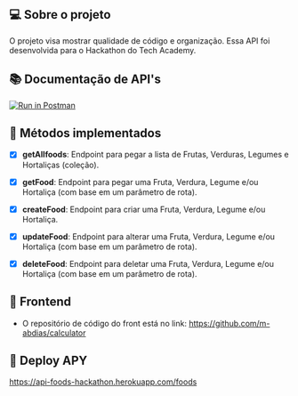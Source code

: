 ## 💻 Sobre o projeto

O projeto visa mostrar qualidade de código e organização.
Essa API foi desenvolvida para o Hackathon do Tech Academy.


## 📚 Documentação de API's
[![Run in Postman](https://run.pstmn.io/button.svg)](https://www.postman.com/satellite-meteorologist-40270112/workspace/api-greentech/overview)


## 📝 Métodos implementados

- [x] **getAllfoods**: Endpoint para pegar a lista de Frutas, Verduras, Legumes e Hortaliças (coleção).

- [x] **getFood**: Endpoint para pegar uma Fruta, Verdura, Legume e/ou Hortaliça (com base em um parâmetro de rota).

- [x] **createFood**: Endpoint para criar uma Fruta, Verdura, Legume e/ou Hortaliça.

- [x] **updateFood**: Endpoint para alterar uma Fruta, Verdura, Legume e/ou Hortaliça (com base em um parâmetro de rota).

- [x] **deleteFood**: Endpoint para deletar uma Fruta, Verdura, Legume e/ou Hortaliça (com base em um parâmetro de rota).


## 🔖 Frontend
- O repositório de código do front está no link:
https://github.com/m-abdias/calculator

## 🔗 Deploy APY
https://api-foods-hackathon.herokuapp.com/foods
